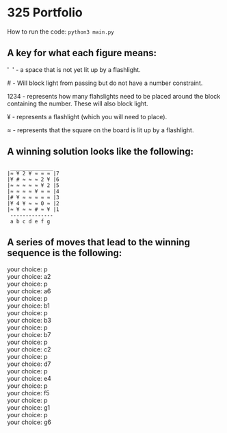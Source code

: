# 325 Portfolio

How to run the code: `python3 main.py`

## A key for what each figure means:
' &nbsp;' - a space that is not yet lit up by a flashlight.

\# - Will block light from passing but do not have a number constraint.

1234 - represents how many flahslights need to be placed around the block containing the number. These will also block light.

¥ - represents a flashlight (which you will need to place).

≈ - represents that the square on the board is lit up by a flashlight.

## A winning solution looks like the following:
```
 ______________
|≈ ¥ 2 ¥ ≈ ≈ ≈ |7
|¥ # ≈ ≈ ≈ 2 ¥ |6
|≈ ≈ ≈ ≈ ≈ ¥ 2 |5
|≈ ≈ ≈ ≈ ¥ ≈ ≈ |4
|# ¥ ≈ ≈ ≈ ≈ ≈ |3
|¥ 4 ¥ ≈ ≈ 0 ≈ |2
|≈ ¥ ≈ ≈ # ≈ ¥ |1
 --------------
 a b c d e f g
 ```

## A series of moves that lead to the winning sequence is the following:
your choice: p\
your choice: a2\
your choice: p\
your choice: a6\
your choice: p\
your choice: b1\
your choice: p\
your choice: b3\
your choice: p\
your choice: b7\
your choice: p\
your choice: c2\
your choice: p\
your choice: d7\
your choice: p\
your choice: e4\
your choice: p\
your choice: f5\
your choice: p\
your choice: g1\
your choice: p\
your choice: g6

